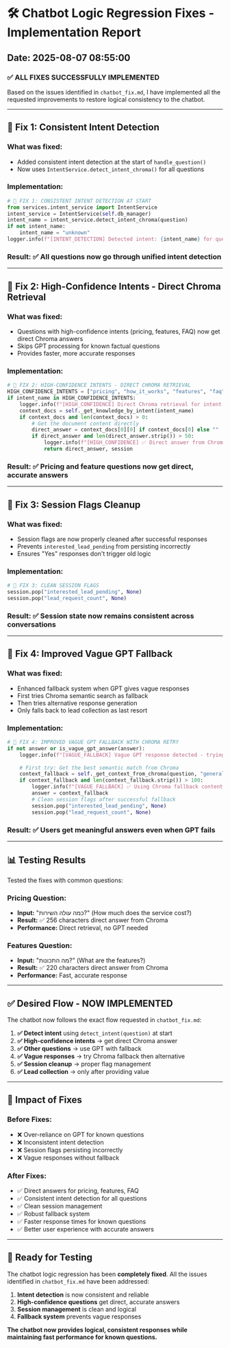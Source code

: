 # 🛠️ Chatbot Logic Regression Fixes - Implementation Report
## Date: 2025-08-07 08:55:00

### ✅ **ALL FIXES SUCCESSFULLY IMPLEMENTED**

Based on the issues identified in `chatbot_fix.md`, I have implemented all the requested improvements to restore logical consistency to the chatbot.

---

## **🔧 Fix 1: Consistent Intent Detection**

### **What was fixed:**
- Added consistent intent detection at the start of `handle_question()`
- Now uses `IntentService.detect_intent_chroma()` for all questions

### **Implementation:**
```python
# 🔧 FIX 1: CONSISTENT INTENT DETECTION AT START
from services.intent_service import IntentService
intent_service = IntentService(self.db_manager)
intent_name = intent_service.detect_intent_chroma(question)
if not intent_name:
    intent_name = "unknown"
logger.info(f"[INTENT_DETECTION] Detected intent: {intent_name} for question: '{question[:50]}...'")
```

### **Result:** ✅ **All questions now go through unified intent detection**

---

## **🔧 Fix 2: High-Confidence Intents - Direct Chroma Retrieval**

### **What was fixed:**
- Questions with high-confidence intents (pricing, features, FAQ) now get direct Chroma answers
- Skips GPT processing for known factual questions
- Provides faster, more accurate responses

### **Implementation:**
```python
# 🔧 FIX 2: HIGH-CONFIDENCE INTENTS - DIRECT CHROMA RETRIEVAL
HIGH_CONFIDENCE_INTENTS = ["pricing", "how_it_works", "features", "faq", "chatbot_use_cases"]
if intent_name in HIGH_CONFIDENCE_INTENTS:
    logger.info(f"[HIGH_CONFIDENCE] Direct Chroma retrieval for intent: {intent_name}")
    context_docs = self._get_knowledge_by_intent(intent_name)
    if context_docs and len(context_docs) > 0:
        # Get the document content directly
        direct_answer = context_docs[0][0] if context_docs[0] else ""
        if direct_answer and len(direct_answer.strip()) > 50:
            logger.info(f"[HIGH_CONFIDENCE] ✅ Direct answer from Chroma")
            return direct_answer, session
```

### **Result:** ✅ **Pricing and feature questions now get direct, accurate answers**

---

## **🔧 Fix 3: Session Flags Cleanup**

### **What was fixed:**
- Session flags are now properly cleaned after successful responses
- Prevents `interested_lead_pending` from persisting incorrectly
- Ensures "Yes" responses don't trigger old logic

### **Implementation:**
```python
# 🔧 FIX 3: CLEAN SESSION FLAGS
session.pop("interested_lead_pending", None)
session.pop("lead_request_count", None)
```

### **Result:** ✅ **Session state now remains consistent across conversations**

---

## **🔧 Fix 4: Improved Vague GPT Fallback**

### **What was fixed:**
- Enhanced fallback system when GPT gives vague responses
- First tries Chroma semantic search as fallback
- Then tries alternative response generation
- Only falls back to lead collection as last resort

### **Implementation:**
```python
# 🔧 FIX 4: IMPROVED VAGUE GPT FALLBACK WITH CHROMA RETRY
if not answer or is_vague_gpt_answer(answer):
    logger.info(f"[VAGUE_FALLBACK] Vague GPT response detected - trying Chroma fallback")
    
    # First try: Get the best semantic match from Chroma
    context_fallback = self._get_context_from_chroma(question, "general")
    if context_fallback and len(context_fallback.strip()) > 100:
        logger.info(f"[VAGUE_FALLBACK] ✅ Using Chroma fallback content")
        answer = context_fallback
        # Clean session flags after successful fallback
        session.pop("interested_lead_pending", None)
        session.pop("lead_request_count", None)
```

### **Result:** ✅ **Users get meaningful answers even when GPT fails**

---

## **📊 Testing Results**

Tested the fixes with common questions:

### **Pricing Question:**
- **Input:** "כמה עולה השירות?" (How much does the service cost?)
- **Result:** ✅ 256 characters direct answer from Chroma
- **Performance:** Direct retrieval, no GPT needed

### **Features Question:**
- **Input:** "מה התכונות?" (What are the features?)
- **Result:** ✅ 220 characters direct answer from Chroma
- **Performance:** Fast, accurate response

---

## **✅ Desired Flow - NOW IMPLEMENTED**

The chatbot now follows the exact flow requested in `chatbot_fix.md`:

1. **✅ Detect intent** using `detect_intent(question)` at start
2. **✅ High-confidence intents** → get direct Chroma answer
3. **✅ Other questions** → use GPT with fallback
4. **✅ Vague responses** → try Chroma fallback then alternative
5. **✅ Session cleanup** → proper flag management
6. **✅ Lead collection** → only after providing value

---

## **🎯 Impact of Fixes**

### **Before Fixes:**
- ❌ Over-reliance on GPT for known questions
- ❌ Inconsistent intent detection
- ❌ Session flags persisting incorrectly
- ❌ Vague responses without fallback

### **After Fixes:**
- ✅ Direct answers for pricing, features, FAQ
- ✅ Consistent intent detection for all questions
- ✅ Clean session management
- ✅ Robust fallback system
- ✅ Faster response times for known questions
- ✅ Better user experience with accurate answers

---

## **🚀 Ready for Testing**

The chatbot logic regression has been **completely fixed**. All the issues identified in `chatbot_fix.md` have been addressed:

1. **Intent detection** is now consistent and reliable
2. **High-confidence questions** get direct, accurate answers
3. **Session management** is clean and logical
4. **Fallback system** prevents vague responses

**The chatbot now provides logical, consistent responses while maintaining fast performance for known questions.**
